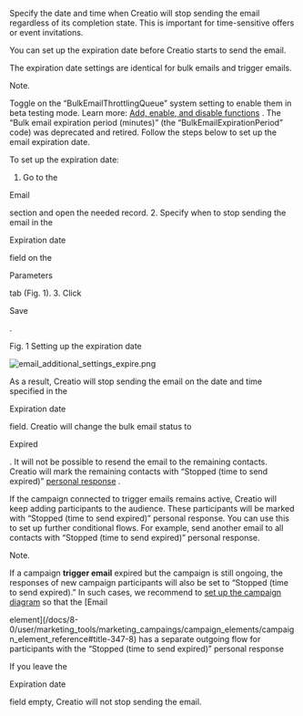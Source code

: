 


 Specify the date and time when Creatio will stop sending the email regardless of its completion state. This is important for time-sensitive offers or event invitations.
 



 You can set up the expiration date before Creatio starts to send the email.
 



 The expiration date settings are identical for bulk emails and trigger emails.
 





 Note.
 
 Toggle on the “BulkEmailThrottlingQueue” system setting to enable them in beta testing mode. Learn more:
 [Add, enable, and disable functions](/docs/7-18/developer/interface_elements/interface_control_tools/existing_feature/overview#title-1655-2) 
 . The “Bulk email expiration period (minutes)” (the “BulkEmailExpirationPeriod” code) was deprecated and retired. Follow the steps below to set up the email expiration date.
 




 To set up the expiration date:
 


1. Go to the
 
 Email
 
 section and open the needed record.
2. Specify when to stop sending the email in the
 
 Expiration date
 
 field on the
 
 Parameters
 
 tab (Fig. 1).
3. Click
 
 Save
 
 .
 

 Fig. 1 Setting up the expiration date
 

![email_additional_settings_expire.png](/docs/sites/en/files/images/Marketing_Tools/email_additional_settings_expire_time/email_additional_settings_expire.png)



 As a result, Creatio will stop sending the email on the date and time specified in the
 
 Expiration date
 
 field. Creatio will change the bulk email status to
 
 Expired
 
 . It will not be possible to resend the email to the remaining contacts. Creatio will mark the remaining contacts with “Stopped (time to send expired)”
 [personal response](/docs/7-18/user/marketing_tools/email_marketing/email_analytics/personal_responses_shortcut/personal_responses) 
 .
 



 If the campaign connected to trigger emails remains active, Creatio will keep adding participants to the audience. These participants will be marked with “Stopped (time to send expired)” personal response. You can use this to set up further conditional flows. For example, send another email to all contacts with “Stopped (time to send expired)” personal response.
 






 Note.
 
 If a campaign
 **trigger email** 
 expired but the campaign is still ongoing, the responses of new campaign participants will also be set to “Stopped (time to send expired).” In such cases, we recommend to
 [set up the campaign diagram](/docs/7-17/user/marketing_tools/marketing_campaings/campaign_diagram/set_up_campaign_diagram) 
 so that the
 [Email
 
 element](/docs/8-0/user/marketing_tools/marketing_campaings/campaign_elements/campaign_element_reference#title-347-8) 
 has a separate outgoing flow for participants with the “Stopped (time to send expired)” personal response
 





 If you leave the
 
 Expiration date
 
 field empty, Creatio will not stop sending the email.
 




